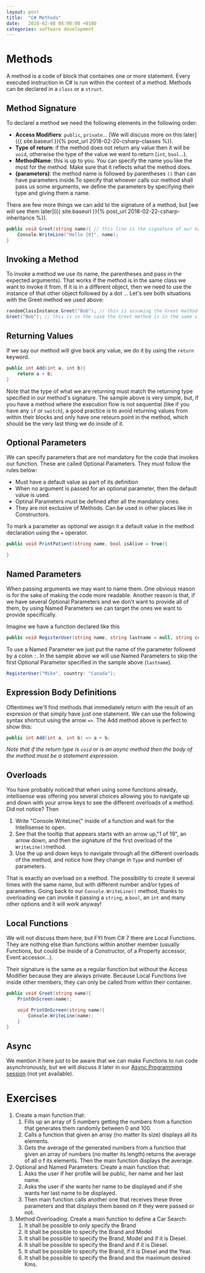 ```yaml
---
layout: post
title:  "C# Methods"
date:   2018-02-08 08:00:00 +0100
categories: software development
---
```

# Methods

A method is a code of block that containes one or more statement. Every executed instruction in C# is run within the context of a method. Methods can be declared in a `class` or a `struct`.

## Method Signature ##
To declarel a method we need the following elements in the following order:
- **Access Modifiers**: `public`, `private`... [We will discuss more on this later]({{ site.baseurl }}{% post_url 2018-02-20-csharp-classes %}).
- **Type of return**: if the method does not return any value then it will be `void`, otherwise the type of the value we want to return (`int`, `bool`...).
- **MethodName**: this is up to you. You can specify the name you like the most for the method. Make sure that it reflects what the method does.
- **(parameters)**: the method name is followed by parentheses `()` than can have parameters inside.To specify that whoever calls our method shall pass us some arguments, we define the parameters by specifying their type and giving them a name.

There are few more things we can add to the signature of a method, but [we will see them later]({{ site.baseurl }}{% post_url 2018-02-22-csharp-inheritance %}).

```csharp
public void Greet(string name){ // this line is the signature of our Greet method
    Console.WriteLine("Hello {0}", name);
}
```

## Invoking a Method
To invoke a method we use its name, the parentheses and pass in the expected arguments). That works if the method is in the same class we want to invoke it from. If it is in a different object, then we need to use the instance of that other object followed by a dot `.`. Let's see both situations with the Greet method we used above: 

```csharp
randomClassInstance.Greet("Bob"); // this is assuming the Greet method is in a different class.
Greet("Bob"); // this is in the case the Greet method is in the same class we are working.
```

## Returning Values
If we say our method will give back any value, we do it by using the `return` keyword. 

```csharp
public int Add(int a, int b){
    return a + b;
}
```

Note that the type of what we are returning must match the returning type specified in our method's signature. The sample above is very simple, but, if you have a method where the execution flow is not sequential (like if you have any `if` or `switch`), a good practice is to avoid returning values from within their blocks and only have one reteurn point in the method, which should be the very last thing we do inside of it.

## Optional Parameters
We can specify parameters that are not mandatory for the code that invokes our function. These are called Optional Parameters. They must follow the rules below:
- Must have a default value as part of its definition
- When no argument is passed for an optional parameter, then the default value is used.
- Optinal Parameters must be defined after all the mandatory ones.
- They are not exclusive of Methods. Can be used in other places like in Constructors.

To mark a parameter as optional we assign it a default value in the method declaration using the `=` operator. 
```csharp
public void PrintPatient(string name, bool isAlive = true){

}
```

## Named Parameters
When passing arguments we may want to name them. One obvious reason is for the sake of making the code more readable. Another reason is that, if we have several Optional Parameters and we don't want to provide all of them, by using Named Parameters we can target the ones we want to provide specifically.

Imagine we have a function declared like this

```csharp
public void RegisterUser(string name, string lastname = null, string country = null){ }
```

To use a Named Parameter we just put the name of the parameter followed by a colon `:`. In the sample above we will use Named Parameters to skip the first Optional Parameter specified in the sample above (`lastname`).

```csharp
RegisterUser("Mike", country: "Canada");
```

## Expression Body Definitions

Oftentimes we'll find methods that immediately return with the result of an expresion or that simply have just one statement. We can use the following syntax shortcut using the arrow `=>`. The Add method above is perfect to show this:

```csharp
public int Add(int a, int b) => a + b;
```

*Note that if the return type is `void` or is an async method then the body of the method must be a statement expression.*

## Overloads
You have probably noticed that when using some functions already, intellisense was offering you several choices allowing you to navigate up and down with your arrow keys to see the different overloads of a method. Did not notice? Then
1. Write "Console.WriteLine(" inside of a function and wait for the Intellisense to open.
2. See that the tooltip that appears starts with an arrow up,"1 of 19", an arrow down, and then the signature of the first overload of the `WriteLine()`method. 
3. Use the up and down keys to navigate through all the different overloads of the method, and notice how they change in `Type` and number of parameters.

That is exactly an overload on a method. The possibility to create it several times with the same name, but with different number and/or types of parameters. Going back to our `Console.WriteLine()` method, thanks to overloading we can invoke it passing a `string`, a `bool`, an `int` and many other options and it will work anyway!

## Local Functions
We will not discuss them here, but FYI from C# 7 there are Local Functions. They are nothing else than functions within another member (usually Functions, but could be inside of a Constructor, of a Property accessor,  Event accessor...).

Their signature is the same as a regular function but without the Access Modifier because they are always private. Because Local Functions live inside other members, they can only be called from within their container.

```csharp
public void Greet(string name){
    PrintOnScreen(name);

    void PrintOnScreen(string name){
        Console.WriteLine(name);
    }
}
```

## Async
We mention it here just to be aware that we can make Functions to run code asynchronously, but we will discuss it later in our [Async Programming session]() (not yet available).

# Exercises
1. Create a main function that:
    1. Fills up an array of 5 numbers getting the numbers from a function that generates them randomly between 0 and 100.
    2. Calls a function that given an array (no matter its size) displays all its elements. 
    3. Gets the average of the generated numbers from a function that given an array of numbers (no matter its length) returns the average of all o f its elements. Then the main function displays the average.
2. Optional and Named Parameters: Create a main function that:
    1. Asks the user if her profile will be public, her name and her last name.
    2. Asks the user if she wants her name to be displayed and if she wants her last name to be displayed.
    3. Then main function calls another one that receives these three parameters and that displays them based on if they were passed or not.
3.  Method Overloading. Create a main function to define a Car Search:
    1. It shall be possible to only specify the Brand
    2. It shall be possible to specify the Brand and Model
    3. It shall be possible to specify the Brand, Model and if it is Diesel.
    4. It shall be possible to specify the Brand and if it is Diesel.
    5. It shall be possible to specify the Brand, if it is Diesel and the Year.
    6. It shall be possible to specify the Brand and the maximum desired Kms.
